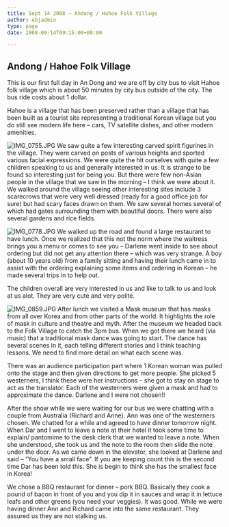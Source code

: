 ```yaml
---
title: Sept 14 2008 – Andong / Hahoe Folk Village
author: ebjadmin
type: page
date: 2008-09-14T09:15:00+00:00

---
```

## Andong / Hahoe Folk Village

This is our first full day in An Dong and we are off by city bus to visit Hahoe folk village which is about 50 minutes by city bus outside of the city. The bus ride costs about 1 dollar.

Hahoe is a village that has been preserved rather than a village that has been built as a tourist site representing a traditional Korean village but you do still see modern life here – cars, TV satellite dishes, and other modern amenities.

![IMG_0755.JPG](images/IMG_0755.JPG)
We saw quite a few interesting carved spirit figurines in the village. They were carved on posts of various heights and sported various facial expressions. We were quite the hit ourselves with quite a few children speaking to us and generally interested in us. It is strange to be found so interesting just for being you. But there were few non-Asian people in the village that we saw in the morning – I think we were about it. We walked around the village seeing other interesting sites include 3 scarecrows that were very well dressed (ready for a good office job for sure) but had scary faces drawn on them. We saw several homes several of which had gates surrounding them with beautiful doors. There were also several gardens and rice fields.

![IMG_0778.JPG](images/IMG_0778.JPG)
We walked up the road and found a large restaurant to have lunch. Once we realized that this not the norm where the waitress brings you a menu or comes to see you – Darlene went inside to see about ordering but did not get any attention there – which was very strange. A boy (about 10 years old) from a family sitting and having their lunch came in to assist with the ordering explaining some items and ordering in Korean – he made several trips in to help out.

The children overall are very interested in us and like to talk to us and look at us alot. They are very cute and very polite.

![IMG_0859.JPG](images/IMG_0859.JPG)
After lunch we visited a Mask museum that has masks from all over Korea and from other parts of the world. It highlights the role of mask in culture and theatre and myth. After the museum we headed back to the Folk Village to catch the 3pm bus. When we got there we heard (via music) that a traditional mask dance was going to start. The dance has several scenes in it, each telling different stories and I think teaching lessons. We need to find more detail on what each scene was.

There was an audience participation part where 1 Korean woman was pulled onto the stage and then given directions to get more people. She picked 5 westerners, I think these were her instructions – she got to stay on stage to act as the translator. Each of the westerners were given a mask and had to approximate the dance. Darlene and I were not chosen!!

After the show while we were waiting for our bus we were chatting with a couple from Australia (Richard and Anne). Ann was one of the westerners chosen. We chatted for a while and agreed to have dinner tomorrow night. When Dar and I went to leave a note at their hotel it took some time to explain/ pantomime to the desk clerk that we wanted to leave a note. When she understood, she took us and the note to the room then slide the note under the door. As we came down in the elevator, she looked at Darlene and said &#8211; “You have a small face”. If you are keeping count this is the second time Dar has been told this. She is begin to think she has the smallest face in Korea!

We chose a BBQ restaurant for dinner – pork BBQ. Basically they cook a pound of bacon in front of you and you dip it in sauces and wrap it in lettuce leafs and other greens (you need your veggies). It was good. While we were having dinner Ann and Richard came into the same restaurant. They assured us they are not stalking us.

